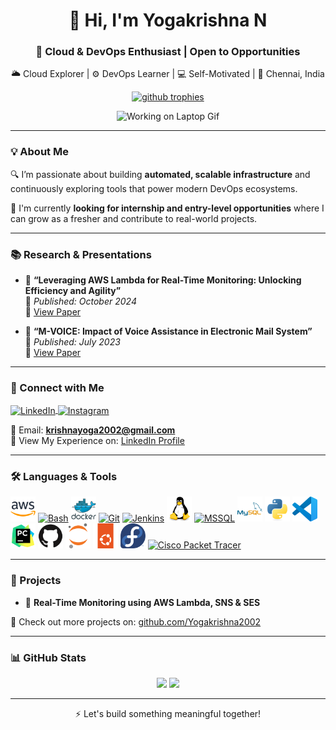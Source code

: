 <h1 align="center">👋 Hi, I'm Yogakrishna N</h1>
<h3 align="center">🚀 Cloud & DevOps Enthusiast | Open to Opportunities</h3>

<p align="center">
  🌥️ Cloud Explorer | ⚙️ DevOps Learner | 💻 Self-Motivated | 📍 Chennai, India
</p>

<p align="center">
  <a href="https://github.com/ryo-ma/github-profile-trophy"><img src="https://github-profile-trophy.vercel.app/?username=yogakrishna2002&theme=darkhub" alt="github trophies" /></a>
</p>


<p align="center">
  <img src="https://media.giphy.com/media/qgQUggAC3Pfv687qPC/giphy.gif" width="300" alt="Working on Laptop Gif">
</p>

---

### 💡 About Me

🔍 I’m passionate about building **automated, scalable infrastructure** and continuously exploring tools that power modern DevOps ecosystems.

💼 I'm currently **looking for internship and entry-level opportunities** where I can grow as a fresher and contribute to real-world projects.

---


### 📚 Research & Presentations

- 📝 **“Leveraging AWS Lambda for Real-Time Monitoring: Unlocking Efficiency and Agility”**  
  📅 *Published: October 2024*  
  🔗 [View Paper ](https://zenodo.org/records/13882400)

- 📝 **“M-VOICE: Impact of Voice Assistance in Electronic Mail System”**  
  📅 *Published: July 2023*  
  🔗 [View Paper ](https://www.researchgate.net/publication/372743686_M-VOICE_IMPACT_OF_VOICE_ASSISTANCE_IN_ELECTRONIC_MAIL_SYSTEM)  


---


### 🔗 Connect with Me

<p align="left">
<a href="https://www.linkedin.com/in/yogakrishna-n" target="_blank">
  <img align="center" src="https://raw.githubusercontent.com/rahuldkjain/github-profile-readme-generator/master/src/images/icons/Social/linked-in-alt.svg" alt="LinkedIn" height="30" width="40" />
</a>
  
<a href="https://instagram.com/_.stalwart_prince" target="_blank">
  <img align="center" src="https://raw.githubusercontent.com/rahuldkjain/github-profile-readme-generator/master/src/images/icons/Social/instagram.svg" alt="Instagram" height="30" width="40" />
</a>
</p>

📧 Email: **krishnayoga2002@gmail.com**  
📄 View My Experience on: [LinkedIn Profile](https://www.linkedin.com/in/yogakrishna-n-a984a4247)

---

### 🛠️ Languages & Tools

<p align="left">
  <a href="https://aws.amazon.com" target="_blank" rel="noreferrer"><img src="https://raw.githubusercontent.com/devicons/devicon/master/icons/amazonwebservices/amazonwebservices-original-wordmark.svg" alt="AWS" width="40" height="40"/></a>
  <a href="https://www.gnu.org/software/bash/" target="_blank" rel="noreferrer"><img src="https://www.vectorlogo.zone/logos/gnu_bash/gnu_bash-icon.svg" alt="Bash" width="40" height="40"/></a>
  <a href="https://www.docker.com/" target="_blank" rel="noreferrer"><img src="https://raw.githubusercontent.com/devicons/devicon/master/icons/docker/docker-original-wordmark.svg" alt="Docker" width="40" height="40"/></a>
  <a href="https://git-scm.com/" target="_blank" rel="noreferrer"><img src="https://www.vectorlogo.zone/logos/git-scm/git-scm-icon.svg" alt="Git" width="40" height="40"/></a>
  <a href="https://www.jenkins.io" target="_blank" rel="noreferrer"><img src="https://www.vectorlogo.zone/logos/jenkins/jenkins-icon.svg" alt="Jenkins" width="40" height="40"/></a>
  <a href="https://www.linux.org/" target="_blank" rel="noreferrer"><img src="https://raw.githubusercontent.com/devicons/devicon/master/icons/linux/linux-original.svg" alt="Linux" width="40" height="40"/></a>
  <a href="https://www.microsoft.com/en-us/sql-server" target="_blank" rel="noreferrer"><img src="https://www.svgrepo.com/show/303229/microsoft-sql-server-logo.svg" alt="MSSQL" width="40" height="40"/></a>
  <a href="https://www.mysql.com/" target="_blank" rel="noreferrer"><img src="https://raw.githubusercontent.com/devicons/devicon/master/icons/mysql/mysql-original-wordmark.svg" alt="MySQL" width="40" height="40"/></a>
  <a href="https://www.python.org" target="_blank" rel="noreferrer"><img src="https://raw.githubusercontent.com/devicons/devicon/master/icons/python/python-original.svg" alt="Python" width="40" height="40"/></a>
  <a href="https://code.visualstudio.com/" target="_blank" rel="noreferrer"><img src="https://raw.githubusercontent.com/devicons/devicon/master/icons/vscode/vscode-original.svg" alt="VS Code" width="40" height="40"/></a>
  <a href="https://www.jetbrains.com/pycharm/" target="_blank" rel="noreferrer"><img src="https://raw.githubusercontent.com/devicons/devicon/master/icons/pycharm/pycharm-original.svg" alt="Pycharm" width="40" height="40"/></a>
  <a href="https://github.com" target="_blank" rel="noreferrer"><img src="https://raw.githubusercontent.com/devicons/devicon/master/icons/github/github-original.svg" alt="GitHub" width="40" height="40"/></a>
  <a href="https://jupyter.org/" target="_blank" rel="noreferrer"><img src="https://raw.githubusercontent.com/devicons/devicon/master/icons/jupyter/jupyter-original.svg" alt="Jupyter" width="40" height="40"/></a>
  <a href="https://ubuntu.com/" target="_blank" rel="noreferrer"><img src="https://raw.githubusercontent.com/devicons/devicon/master/icons/ubuntu/ubuntu-plain.svg" alt="Ubuntu" width="40" height="40"/></a>
  <a href="https://getfedora.org/" target="_blank" rel="noreferrer"><img src="https://raw.githubusercontent.com/devicons/devicon/master/icons/fedora/fedora-original.svg" alt="Fedora" width="40" height="40"/></a>
  <a href="https://www.netacad.com/courses/packet-tracer" target="_blank" rel="noreferrer"><img src="https://cdn.worldvectorlogo.com/logos/cisco-2.svg" alt="Cisco Packet Tracer" width="40" height="40"/></a>
</p>

---

### 💼 Projects

- 📡 **Real-Time Monitoring using AWS Lambda, SNS & SES**

📁 Check out more projects on: [github.com/Yogakrishna2002](https://github.com/Yogakrishna2002)

---

### 📊 GitHub Stats

<p align="center">
  <img src="https://github-readme-stats.vercel.app/api?username=yogakrishna2002&show_icons=true&theme=tokyonight" width="48%" />
  <img src="https://github-readme-stats.vercel.app/api/top-langs/?username=yogakrishna2002&layout=compact&theme=tokyonight" width="48%" />
</p>

---

<p align="center">
  ⚡ Let's build something meaningful together!
</p>
